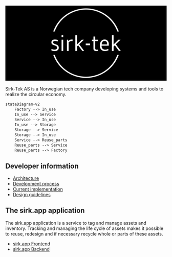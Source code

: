 
  ![Sirk-Tek logo](profile/img/logo-white.png)

Sirk-Tek AS is a Norwegian tech company developing systems and tools to realize
the circular economy.

```mermaid
stateDiagram-v2
    Factory --> In_use
    In_use --> Service
    Service --> In_use
    In_use --> Storage
    Storage --> Service
    Storage --> In_use
    Service --> Reuse_parts
    Reuse_parts --> Service
    Reuse_parts --> Factory
```

## Developer information
- [Architecture](https://github.com/sirktek/sirk-tek-documentation/tree/main/architecture)
- [Development process](https://github.com/sirktek/sirk-tek-documentation/tree/main/devops)
- [Current implementation](https://github.com/sirktek/sirk-tek-documentation/tree/main/implementation)
- [Design guidelines](https://github.com/sirktek/sirk-tek-design)


## The sirk.app application

The sirk.app application is a service to tag and manage assets and inventory.
Tracking and managing the life cycle of assets  makes it possible to reuse, redesign
and if necessary recycle whole or parts of these assets.

- [sirk.app Frontend](https://github.com/sirktek/sirk-app-frontend)
- [sirk.app Backend](https://github.com/sirktek/sirk-app-backend)
